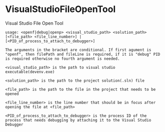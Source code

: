 # VisualStudioFileOpenTool
Visual Studio File Open Tool

	usage: <openf|debug|openp> <visual_studio_path> <solution_path> [<file_path> <file_line_number>] |[<PID_of_process_to_attach_to_debugger>]
	
	The arguments in the bracket are conditional. If first agument is "openf", then filePath and fileLine is required, if it is "debug" PID is required otherwise no fourth argument is needed.
	
	<visual_studio_path> is the path to visual studio executable(devenv.exe)
	
	<solution_path> is the path to the project solution(.sln) file
	
	<file_path> is the path to the file in the project that needs to be opened
	
	<file_line_number> is the line number that should be in focus after opening the file at <file_path>
	
	<PID_of_process_to_attach_to_debugger> is the process ID of the process that needs debugging by attaching it to the Visual Studio Debugger